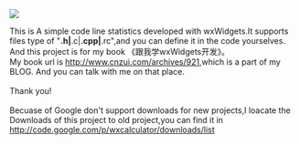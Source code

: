 <img src='http://www.cnzui.com/wp-content/uploads/ckfinder/images/wxwidgets/linestatistics.jpg'><br />

This is A simple code line statistics developed with wxWidgets.It supports files type of "<b>.h|</b>.c|<b>.cpp|</b>.rc",and you can define it in the code yourselves.<br />
And this project is for my book 《跟我学wxWidgets开发》。<br />
My book url is <a href='http://www.cnzui.com/archives/921'><a href='http://www.cnzui.com/archives/921'>http://www.cnzui.com/archives/921</a></a>,which is a part of my BLOG. And you can talk with me on that place.<br>
<br />
Thank you!<br>
<br>
Becuase of Google don't support downloads for new projects,I loacate the Downloads of this project to old project,you can find it in <a href='http://code.google.com/p/wxcalculator/downloads/list'>http://code.google.com/p/wxcalculator/downloads/list</a>